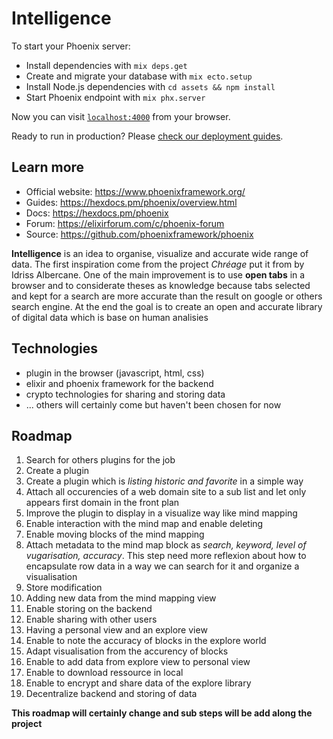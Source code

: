 # Intelligence

To start your Phoenix server:

  * Install dependencies with `mix deps.get`
  * Create and migrate your database with `mix ecto.setup`
  * Install Node.js dependencies with `cd assets && npm install`
  * Start Phoenix endpoint with `mix phx.server`

Now you can visit [`localhost:4000`](http://localhost:4000) from your browser.

Ready to run in production? Please [check our deployment guides](https://hexdocs.pm/phoenix/deployment.html).

## Learn more

  * Official website: https://www.phoenixframework.org/
  * Guides: https://hexdocs.pm/phoenix/overview.html
  * Docs: https://hexdocs.pm/phoenix
  * Forum: https://elixirforum.com/c/phoenix-forum
  * Source: https://github.com/phoenixframework/phoenix

__Intelligence__ is an idea to organise, visualize and accurate wide range of data. The first inspiration come from the project *Chréage* put it from by Idriss Albercane.
One of the main improvement is to use __open tabs__ in a browser and to considerate theses as knowledge because tabs selected and kept for a search are more accurate than the result on google or others search engine.
At the end the goal is to create an open and accurate library of digital data which is base on human analisies

## Technologies

- plugin in the browser (javascript, html, css)
- elixir and phoenix framework for the backend
- crypto technologies for sharing and storing data
- ... others will certainly come but haven't been chosen for now

## Roadmap

1. Search for others plugins for the job
2. Create a plugin
3. Create a plugin which is _listing historic and favorite_ in a simple way
4. Attach all occurencies of a web domain site to a sub list and let only appears first domain in the front plan
5. Improve the plugin to display in a visualize way like mind mapping
6. Enable interaction with the mind map and enable deleting
7. Enable moving blocks of the mind mapping
8. Attach metadata to the mind map block as _search, keyword, level of vugarisation, accuracy_. This step need more reflexion about how to encapsulate row data in a way we can search for it and organize a visualisation
9. Store modification
8. Adding new data from the mind mapping view
10. Enable storing on the backend
11. Enable sharing with other users
12. Having a personal view and an explore view
13. Enable to note the accuracy of blocks in the explore world
14. Adapt visualisation from the accurency of blocks
15. Enable to add data from explore view to personal view
16. Enable to download ressource in local
17. Enable to encrypt and share data of the explore library
18. Decentralize backend and storing of data

__This roadmap will certainly change and sub steps will be add along the project__

